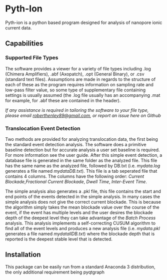 # Pyth-Ion

Pyth-ion is a python based program designed for analysis of nanopore ionic current data. 

## Capabilities
 
### Supported File Types ###
The software provides a viewer for a variety of file types including .log (Chimera Amplifiers), .abf (Axopatch), .opt (General Binary), or .csv (standard text files). Assumptions are made in regards to the structure of each of these as the program requires information on sampling rate and low-pass filter value, so some type of supplementary file containing settings is usually assumed (the .log file usually has an accompanying .mat for example, for .abf these are contained in the header).

*If any assistance is required in tailoring the software to your file type, please email roberthenley89@gmail.com, or report an issue here on Github*

### Translocation Event Detection ###
Two methods are provided for analyzing translocation data, the first being the standard event detection analysis. The software does a primitive baseline detection but for accurate analysis a user set baseline is required. For more information see the user guide. After this simple event detection, a database file is generated in the same folder as the analyzed file. This file has the same name as the analyzed file, followed by DB.txt (i.e. _mydata.log_ generates a file named _mydataDB.txt_). This file is a tab seperated file that contains 4 columns. The columns have the following order: *Current Blockade*,*Fractional Current Blockade*, *Dwell Time*, *Inter-Event Time*.

The simple analysis also generates a .pkl file, this file contains the start and end points of the events detected in the simple analysis. In many cases the simple analysis does not give the correct current blockade. This is because the algorithm simply takes the mean blockade value over the course of the event, if the event has multiple levels and the user desires the blockade depth of the deepest level they can take advantage of the *Batch Process* analysis. This analysis implements a self-correcting CUSUM algorithm to find all of the event levels and produces a new analysis file (i.e. _mydata.pkl_ generates a file named _mydatallDB.txt_) where the blockade depth that is reported is the deepest stable level that is detected.

## Installation

This package can be easily run from a standard Anaconda 3 distribution, the only additional requirement being pyqtgraph
